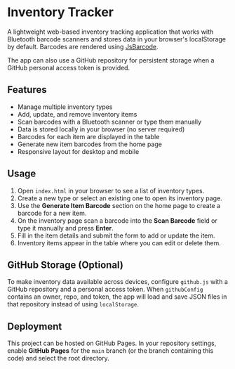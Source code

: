 # Inventory Tracker

A lightweight web-based inventory tracking application that works with Bluetooth barcode scanners and stores data in your browser's localStorage by default. Barcodes are rendered using [JsBarcode](https://github.com/lindell/JsBarcode).

The app can also use a GitHub repository for persistent storage when a GitHub personal access token is provided.

## Features
- Manage multiple inventory types
- Add, update, and remove inventory items
- Scan barcodes with a Bluetooth scanner or type them manually
- Data is stored locally in your browser (no server required)
- Barcodes for each item are displayed in the table
- Generate new item barcodes from the home page
- Responsive layout for desktop and mobile

## Usage
1. Open `index.html` in your browser to see a list of inventory types.
2. Create a new type or select an existing one to open its inventory page.
3. Use the **Generate Item Barcode** section on the home page to create a barcode for a new item.
4. On the inventory page scan a barcode into the **Scan Barcode** field or type it manually and press **Enter**.
5. Fill in the item details and submit the form to add or update the item.
6. Inventory items appear in the table where you can edit or delete them.

## GitHub Storage (Optional)
To make inventory data available across devices, configure `github.js` with a GitHub repository and a personal access token. When `githubConfig` contains an owner, repo, and token, the app will load and save JSON files in that repository instead of using `localStorage`.

## Deployment
This project can be hosted on GitHub Pages. In your repository settings, enable **GitHub Pages** for the `main` branch (or the branch containing this code) and select the root directory.
